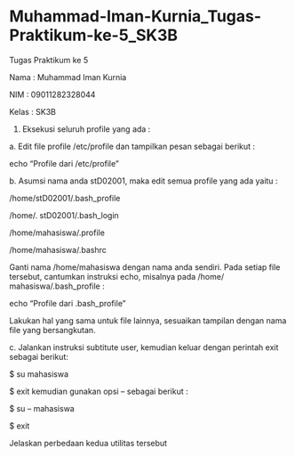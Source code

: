 # Muhammad-Iman-Kurnia_Tugas-Praktikum-ke-5_SK3B
Tugas Praktikum ke 5

Nama  : Muhammad Iman Kurnia

NIM   : 09011282328044

Kelas : SK3B

1. Eksekusi seluruh profile yang ada :
   
a. Edit file profile /etc/profile dan tampilkan pesan sebagai berikut :

echo “Profile dari /etc/profile”

b. Asumsi nama anda stD02001, maka edit semua profile yang ada yaitu :

/home/stD02001/.bash_profile

/home/. stD02001/.bash_login

/home/mahasiswa/.profile

/home/mahasiswa/.bashrc

Ganti nama /home/mahasiswa dengan nama anda sendiri. Pada setiap file tersebut, cantumkan instruksi echo, misalnya pada /home/ mahasiswa/.bash_profile :

echo “Profile dari .bash_profile”

Lakukan hal yang sama untuk file lainnya, sesuaikan tampilan dengan nama file yang bersangkutan.

c. Jalankan instruksi subtitute user, kemudian keluar dengan perintah exit sebagai berikut:

$ su mahasiswa

$ exit
kemudian gunakan opsi – sebagai berikut :

$ su – mahasiswa

$ exit

Jelaskan perbedaan kedua utilitas tersebut

